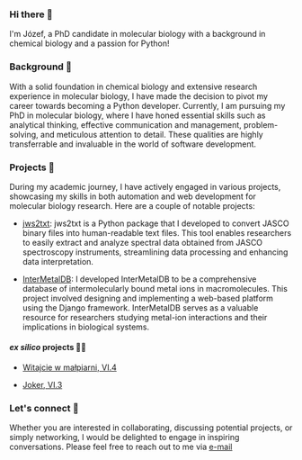 ### Hi there 👋

I'm Józef, a PhD candidate in molecular biology with a background in chemical biology and a passion for Python!

### Background 💭

With a solid foundation in chemical biology and extensive research experience in molecular biology, I have made the decision to pivot my career towards becoming a Python developer. Currently, I am pursuing my PhD in molecular biology, where I have honed essential skills such as analytical thinking, effective communication and management, problem-solving, and meticulous attention to detail. These qualities are highly transferrable and invaluable in the world of software development.

### Projects 👷
During my academic journey, I have actively engaged in various projects, showcasing my skills in both automation and web development for molecular biology research. Here are a couple of notable projects:

 - [jws2txt](https://pypi.org/project/jws2txt/): jws2txt is a Python package that I developed to convert JASCO binary files into human-readable text files. This tool enables researchers to easily extract and analyze spectral data obtained from JASCO spectroscopy instruments, streamlining data processing and enhancing data interpretation.

 - [InterMetalDB](https://intermetaldb.biotech.uni.wroc.pl/): I developed InterMetalDB to be a comprehensive database of intermolecularly bound metal ions in macromolecules. This project involved designing and implementing a web-based platform using the Django framework. InterMetalDB serves as a valuable resource for researchers studying metal-ion interactions and their implications in biological systems.

#### _ex silico_ projects 🧗‍♂️
 - [Witajcie w małpiarni, VI.4](https://topo.portalgorski.pl/droga,9935,T%C4%99pa-i-Ptak,Witajcie-w-ma%C5%82piarni)

 - [Joker, VI.3](https://topo.portalgorski.pl/droga,12336,Joker,Abstrakcja)

### Let's connect 🔌
Whether you are interested in collaborating, discussing potential projects, or simply networking, I would be delighted to engage in inspiring conversations. Please feel free to reach out to me via [e-mail](mailto:jozeftran@gmail.com)

<!--
**jzftran/jzftran** is a ✨ _special_ ✨ repository because its `README.md` (this file) appears on your GitHub profile.

Here are some ideas to get you started:

- 🔭 I’m currently working on ...
- 🌱 I’m currently learning ...
- 👯 I’m looking to collaborate on ...
- 🤔 I’m looking for help with ...
- 💬 Ask me about ...
- 📫 How to reach me: ...
- 😄 Pronouns: ...
- ⚡ Fun fact: ...
-->
